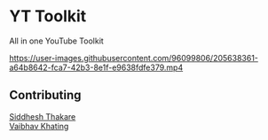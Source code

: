 # YT Toolkit

All in one YouTube Toolkit

https://user-images.githubusercontent.com/96099806/205638361-a64b8642-fca7-42b3-8e1f-e9638fdfe379.mp4


## Contributing

[Siddhesh Thakare](https://github.com/sidd5449)  
[Vaibhav Khating](https://github.com/vaibhav1663)
